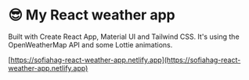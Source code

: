 # :sunglasses: My React weather app

Built with Create React App, Material UI and Tailwind CSS. It's using the OpenWeatherMap API and some Lottie animations.

[https://sofiahag-react-weather-app.netlify.app](https://sofiahag-react-weather-app.netlify.app)

